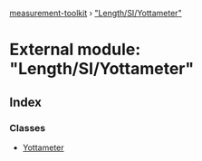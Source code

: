 [measurement-toolkit](../README.md) › ["Length/SI/Yottameter"](_length_si_yottameter_.md)

# External module: "Length/SI/Yottameter"

## Index

### Classes

* [Yottameter](../classes/_length_si_yottameter_.yottameter.md)
